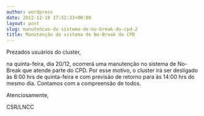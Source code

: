 ```yaml
---
author: wordpress
date: 2012-12-18 17:52:33+00:00
layout: post
slug: manutencao-do-sistema-de-no-break-do-cpd-2
title: Manutenção do sistema de No-Break do CPD
---
```


Prezados usuários do cluster,

na quinta-feira, dia 20/12, ocorrerá uma manutenção no sistema de No-Break que atende parte do CPD. Por esse motivo, o cluster irá ser desligado às 8:00 hrs de quinta-feira e com previsão de retorno para às 14:00 hrs do mesmo dia. Contamos com a compreensão de todos.

Atenciosamente,

CSR/LNCC

